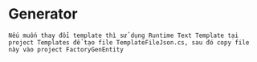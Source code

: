 # Generator
`Nếu muốn thay đổi template thì sử dụng Runtime Text Template tại project Templates để tạo file TemplateFileJson.cs, sau đó copy file này vào project FactoryGenEntity`
